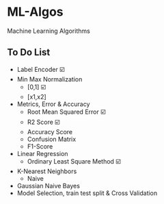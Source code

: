 # ML-Algos
Machine Learning Algorithms

## To Do List
- Label Encoder :ballot_box_with_check:
- Min Max Normalization
  - [0,1] :ballot_box_with_check:
  - [x1,x2]
- Metrics, Error & Accuracy
  - Root Mean Squared Error :ballot_box_with_check:
  - R2 Score :ballot_box_with_check:
  - Accuracy Score
  - Confusion Matrix
  - F1-Score
- Linear Regression
  -  Ordinary Least Square Method :ballot_box_with_check:
- K-Nearest Neighbors
  - Naive
- Gaussian Naive Bayes
- Model Selection, train test split & Cross Validation
